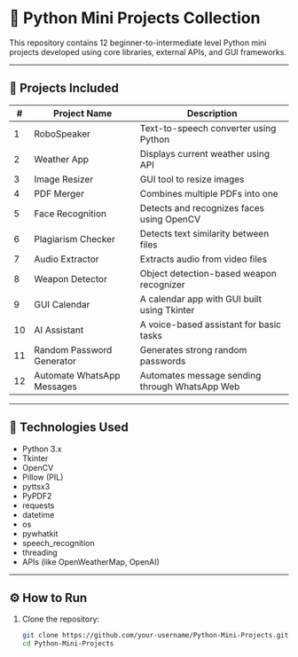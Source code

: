 # 🐍 Python Mini Projects Collection

This repository contains 12 beginner-to-intermediate level Python mini projects developed using core libraries, external APIs, and GUI frameworks. 

---

## 📁 Projects Included

| #  | Project Name                 | Description |
|----|------------------------------|-------------|
| 1  | RoboSpeaker                  | Text-to-speech converter using Python |
| 2  | Weather App                  | Displays current weather using API |
| 3  | Image Resizer                | GUI tool to resize images |
| 4  | PDF Merger                   | Combines multiple PDFs into one |
| 5  | Face Recognition             | Detects and recognizes faces using OpenCV |
| 6  | Plagiarism Checker           | Detects text similarity between files |
| 7  | Audio Extractor              | Extracts audio from video files |
| 8  | Weapon Detector              | Object detection-based weapon recognizer |
| 9  | GUI Calendar                 | A calendar app with GUI built using Tkinter |
| 10 | AI Assistant                 | A voice-based assistant for basic tasks |
| 11 | Random Password Generator    | Generates strong random passwords |
| 12 | Automate WhatsApp Messages   | Automates message sending through WhatsApp Web |

---

## 🚀 Technologies Used

- Python 3.x
- Tkinter
- OpenCV
- Pillow (PIL)
- pyttsx3
- PyPDF2
- requests
- datetime
- os
- pywhatkit
- speech_recognition
- threading
- APIs (like OpenWeatherMap, OpenAI)

---

## ⚙️ How to Run

1. Clone the repository:

   ```bash
   git clone https://github.com/your-username/Python-Mini-Projects.git
   cd Python-Mini-Projects
